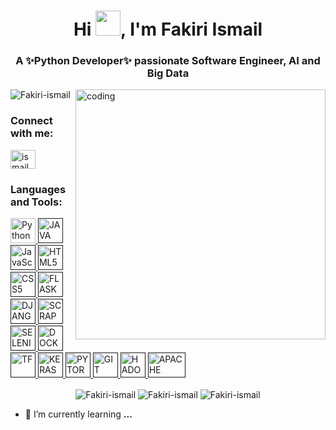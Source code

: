<h1 align="center">Hi <img src="https://raw.githubusercontent.com/iampavangandhi/iampavangandhi/master/gifs/Hi.gif" width="40px">, I'm Fakiri Ismail</h1>
<h3 align="center">A ✨Python Developer✨ passionate Software Engineer, AI and Big Data</h3>

<img align="right" alt="coding" width="400" src="https://user-images.githubusercontent.com/59510748/208265594-28038028-1819-40f2-8fe3-80111082de78.gif">

<p align="left"> <img src="https://komarev.com/ghpvc/?username=fakiri-ismail&label=Profile%20views&color=0e75b6&style=flat" alt="Fakiri-ismail" /> </p>

<h3 align="left">Connect with me:</h3>
<p align="left">
  <a href="https://www.linkedin.com/in/ismail-fakiri/" target="blank"> <img align="center" src="https://raw.githubusercontent.com/rahuldkjain/github-profile-readme-generator/master/src/images/icons/Social/linked-in-alt.svg" alt="ismail fakiri" height="30" width="40" /> </a>
</p>

<h3 align="left">Languages and Tools:</h3>
<p align="left">
  <a href="https://www.python.org/" target="_blank" rel="noreferrer">
    <img src="https://user-images.githubusercontent.com/59510748/208266030-1dfa28a0-687e-4764-b6da-f42b379d538f.png" alt="Python" width="40" height="40"/>
  </a>
  <a href="" target="_blank" rel="noreferrer">
    <img src="https://user-images.githubusercontent.com/59510748/208266296-4824199e-0885-478a-ac12-d1687c1d548e.png" alt="JAVA" width="40" height="40"/>
  </a>
  <a href="" target="_blank" rel="noreferrer">
    <img src="https://user-images.githubusercontent.com/59510748/208266470-3617b90c-af92-4987-8e98-b8eecce780fb.png" alt="JavaScript" width="40" height="40"/>
  </a>
  <a href="" target="_blank" rel="noreferrer">
    <img src="https://user-images.githubusercontent.com/59510748/208266518-9b901ad2-00c5-463b-88f6-3ff0465f8ed1.png" alt="HTML5" width="40" height="40"/>
  </a>
  <a href="" target="_blank" rel="noreferrer">
    <img src="https://user-images.githubusercontent.com/59510748/208266544-bbc9e299-ada9-4130-a98a-e5653ae26157.png" alt="CSS5" width="40" height="40"/>
  </a>
  <a href="" target="_blank" rel="noreferrer">
    <img src="https://user-images.githubusercontent.com/59510748/208266791-31264cfd-46e6-4cc2-a510-878c7abfa444.png" alt="FLASK" width="40" height="40"/>
  </a>
  <a href="" target="_blank" rel="noreferrer">
    <img src="https://user-images.githubusercontent.com/59510748/208266809-9e33f57b-261c-4a39-99f7-20efbef0ec0f.png" alt="DJANGO" width="40" height="40"/>
  </a>
  <a href="" target="_blank" rel="noreferrer">
    <img src="https://user-images.githubusercontent.com/59510748/208266837-4ad036f7-e3c8-4958-9e5b-596b7e1d9084.png" alt="SCRAPY" width="40" height="40"/>
  </a>
  <a href="" target="_blank" rel="noreferrer">
    <img src="https://user-images.githubusercontent.com/59510748/208266864-0390effd-2d41-44f8-9aa0-cc6eb4ab66b5.png" alt="SELENIUM" width="40" height="40"/>
  </a>
  <a href="" target="_blank" rel="noreferrer">
    <img src="https://user-images.githubusercontent.com/59510748/208267007-1c94fd40-25ca-41a2-a3d6-a1db654b448e.png" alt="DOCKER" width="40" height="40"/>
  </a>
  <a href="" target="_blank" rel="noreferrer">
    <img src="https://user-images.githubusercontent.com/59510748/208267078-59ee81c5-c360-40c0-9940-5ffba0299c7e.png" alt="TF" width="40" height="40"/>
  </a>
  <a href="" target="_blank" rel="noreferrer">
    <img src="https://user-images.githubusercontent.com/59510748/208267091-28e474c2-5a98-485a-b6a9-b35c87d8d8ab.png" alt="KERAS" width="40" height="40"/>
  </a>
  <a href="" target="_blank" rel="noreferrer">
    <img src="https://user-images.githubusercontent.com/59510748/208267147-c48b6b02-01cd-4b31-bbd0-6de3e4a658bd.png" alt="PYTORCH" width="40" height="40"/>
  </a>
  <a href="" target="_blank" rel="noreferrer">
    <img src="https://user-images.githubusercontent.com/59510748/208267290-90aa9a07-9002-464d-b317-972b71d4d318.png" alt="GIT" width="40" height="40"/>
  </a>
  <a href="" target="_blank" rel="noreferrer">
    <img src="https://user-images.githubusercontent.com/59510748/208267206-4a934115-75ed-48fd-89f0-b42a9cbf4313.png" alt="HADOOP" width="40" height="40"/>
  </a>
  <a href="" target="_blank" rel="noreferrer">
    <img src="https://user-images.githubusercontent.com/59510748/208267203-dcfe62c1-f2cc-413b-b063-11a8bcea9626.png" alt="APACHE SPARK" width="60" height="40"/>
  </a>
 </p>

<p align="center">
  <img align="center" src="https://github-readme-streak-stats.herokuapp.com?user=Fakiri-ismail&theme=yeblu" alt="Fakiri-ismail"/>
  <img align="center" src="https://github-readme-stats.vercel.app/api?username=Fakiri-ismail&show_icons=true&locale=en&theme=yeblu" alt="Fakiri-ismail"/>
  <img align="center" src="https://github-readme-stats.vercel.app/api/top-langs?username=Fakiri-ismail&show_icons=true&locale=en&layout=compact&theme=yeblu" alt="Fakiri-ismail"/>
</p>

- 🌱 I’m currently learning **...**
